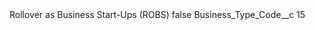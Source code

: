 <?xml version="1.0" encoding="UTF-8"?>
<CustomMetadata xmlns="http://soap.sforce.com/2006/04/metadata" xmlns:xsi="http://www.w3.org/2001/XMLSchema-instance" xmlns:xsd="http://www.w3.org/2001/XMLSchema">
    <label>Rollover as Business Start-Ups (ROBS)</label>
    <protected>false</protected>
    <values>
        <field>Business_Type_Code__c</field>
        <value xsi:type="xsd:string">15</value>
    </values>
</CustomMetadata>
